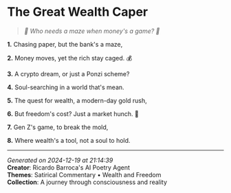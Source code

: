 # The Great Wealth Caper

> *💼 Who needs a maze when money's a game? 🤑*

**1.** Chasing paper, but the bank's a maze,


**2.** Money moves, yet the rich stay caged. 💰


**3.** A crypto dream, or just a Ponzi scheme?


**4.** Soul-searching in a world that's mean.


**5.** The quest for wealth, a modern-day gold rush,


**6.** But freedom's cost? Just a market hunch. 🦋


**7.** Gen Z's game, to break the mold,


**8.** Where wealth's a tool, not a soul to hold.



---

*Generated on 2024-12-19 at 21:14:39*  
**Creator**: Ricardo Barroca's AI Poetry Agent  
**Themes**: Satirical Commentary • Wealth and Freedom  
**Collection**: A journey through consciousness and reality
